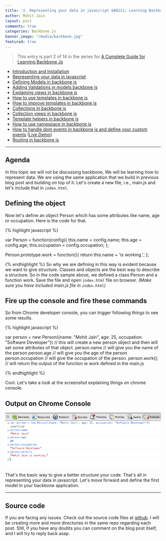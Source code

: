 ```yaml
---
title: '2. Representing your data in javascript &#8211; Learning Backbone js'
author: Mohit Jain
layout: post
comments: true
categories: Backbone.js
banner_image: "/media/backbone.jpg"
featured: true
---
```


> This entry is part 2 of 14 in the series for [A Complete Guide for Learning Backbone Js](/2012/12/a-complete-guide-for-learning-backbone-js/)

* [Introduction and Installation](/2012/12/introduction-to-backbone-js-and-setting-up-an-working-environment)
* [Representing your data in javascript](/2012/12/2-representing-your-data-in-javascript-learning-backbone-js)
* [Defining Models in backbone js](/2012/12/3-defining-models-in-backbone-js-learning-backbone-js)
* [Adding Validations in models backbone js ](/2012/12/4-adding-validations-in-models-in-backbone-js-learning-backbone-js)
* [Explaining views in backbone js](/2012/12/5-explaining-views-in-backbone-js-learning-backbone-js)
* [How to use templates in backbone js ](/2012/12/how-to-use-templates-in-backbone-js-learning-backbone-js)
* [How to improve templates in backbone js](/2012/12/how-to-improve-templates-in-backbone-js-learning-backbone-js)
* [Collections in backbone js](/2012/12/8-collections-in-backbone-js-learning-backbone-js)
* [Collection views in backbone js ](/2012/12/9-collection-views-in-backbone-js-learning-backbone-js)
* [Template helpers in backbone js](/2012/12/template-helpers-in-backbone-js-learning-backbonejs)
* [How to use namespace in backbone js ](/2012/12/11-namespacing-in-backbone-js-learning-backbonejs)
* [How to handle dom events in backbone js and define your custom events](/2012/12/12-listening-to-dom-events-in-backbone-js-learning-backbone-js) ([Live Demo](http://listen-dom-events-backbone.herokuapp.com))
* [Routing in backbone js](/2013/01/routers-in-backbone-js-learning-backbone-js)

***

## Agenda
In this topic we will not be discussing backbone, We will be learning how to represent data. We are using the same application that we build in previous blog post and building on top of it. Let's create a new file, i.e., main.js and let's include that in `index.html`.

## Defining the object

Now let's define an object Person which has some attributes like name, age or occupation. Here is the code for that.

{% highlight javascript %}

var Person = function(config){
  this.name = config.name;
  this.age = config.age;
  this.occupation = config.occupation;
};

Person.prototype.work = function(){
    return this.name + 'is working.';
};

{% endhighlight %}
So why we are defining in this way is evident because we want to give structure. Classes and objects are the best way to describe a structure. So in the code sample above, we defined a class Person and a function work. Save the file and open `index.html` file on browser. *(Make sure you have included main.js file in `index.html`)*

## Fire up the console and fire these commands

So from Chrome developer console, you can trigger following things to see some results.

{% highlight javascript %}

var person = new Person({name: "Mohit Jain", age: 25, occupation: "Software Developer"})
// this will create a new person object and then will set some attributes of that object.
person.name          // will give you the name of the person
person.age           // will give you the age of the person
person.occupation    // will give the occupation of the person.
person.work();      // will return the output of the function ie work defined in the main.js

{% endhighlight %}

Cool. Let's take a look at the screenshot explaining things on chrome console.

## Output on Chrome Console

![Representing your data – Chrome Console Output](/wp-content/uploads/2012/12/Screen-Shot-2012-12-16-at-8.25.50-AM.png)

That's the basic way to give a better structure your code. That's all in representing your data in javascript. Let's move forward and define the first model in your backbone application.

***

## Source code

If you are facing any issues. Check out the source code files at [github](https://github.com/mohitjain/learning_basics_backbone "Source Code for the post"). I will be creating more and more directories in the same repo regarding each post. Still, if you have any doubts you can comment on the blog post itself, and I will try to reply back asap.
